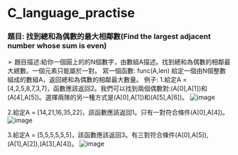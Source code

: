 # C_language_practise
### **題目: 找到總和為偶數的最大相鄰數(Find the largest adjacent number whose sum is even)**
➢ 題目描述:給你一個圓上的的N個數字，由數組A描述。找到總和為偶數的相鄰最大總數。一個元素只能屬於一對。
  寫一個函數:
  func(A,len)
  給定一個由N個整數組成的數組A，返回總和為偶數的相鄰最大數量。
  例子:
  1.給定A = [4,2,5,8,7,3,7]，函數應該返回2。我們可以找到兩個偶數對:(A[0],A[1])和(A[4],A[5])。選擇兩隊的另一種方式是(A[0],A[1])和(A[5],A[6])。
  ![image](https://github.com/GeneChen1996/C_language_practice_questions/blob/main/%E9%A1%8C%E7%9B%AE1%E7%A4%BA%E6%84%8F%E5%9C%96_1.JPG)
  
  2.給定A = [14,21,16,35,22]，該函數應該返回1。只有一對符合條件(A[0],A[4])。
  ![image](https://github.com/GeneChen1996/C_language_practice_questions/blob/main/%E9%A1%8C%E7%9B%AE1%E7%A4%BA%E6%84%8F%E5%9C%96_2.JPG)
  
  3.給定A = [5,5,5,5,5,5]，該函數應該返回3。有三對符合條件(A[0],A[5]),(A[1],A[2]),(A[3],A[4])。
  ![image](https://github.com/GeneChen1996/C_language_practice_questions/blob/main/%E9%A1%8C%E7%9B%AE1%E7%A4%BA%E6%84%8F%E5%9C%96_3.JPG)
